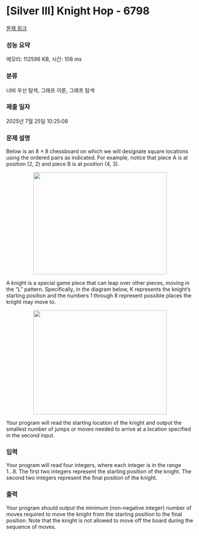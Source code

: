 # [Silver III] Knight Hop - 6798 

[문제 링크](https://www.acmicpc.net/problem/6798) 

### 성능 요약

메모리: 112596 KB, 시간: 108 ms

### 분류

너비 우선 탐색, 그래프 이론, 그래프 탐색

### 제출 일자

2025년 7월 25일 10:25:08

### 문제 설명

<p>Below is an 8 × 8 chessboard on which we will designate square locations using the ordered pairs as indicated. For example, notice that piece A is at position (2, 2) and piece B is at position (4, 3).</p>

<p style="text-align: center;"><img alt="" src="https://onlinejudgeimages.s3.amazonaws.com/problem/6798/%EC%8A%A4%ED%81%AC%EB%A6%B0%EC%83%B7%202017-03-24%20%EC%98%A4%ED%9B%84%202.17.58.png" style="height:275px; width:359px"></p>

<p>A knight is a special game piece that can leap over other pieces, moving in the “L” pattern. Specifically, in the diagram below, K represents the knight’s starting position and the numbers 1 through 8 represent possible places the knight may move to.</p>

<p style="text-align: center;"><img alt="" src="https://onlinejudgeimages.s3.amazonaws.com/problem/6798/%EC%8A%A4%ED%81%AC%EB%A6%B0%EC%83%B7%202017-03-24%20%EC%98%A4%ED%9B%84%202.18.32.png" style="height:280px; width:359px"></p>

<p>Your program will read the starting location of the knight and output the smallest number of jumps or moves needed to arrive at a location specified in the second input.</p>

### 입력 

 <p>Your program will read four integers, where each integer is in the range 1...8. The first two integers represent the starting position of the knight. The second two integers represent the final position of the knight.</p>

### 출력 

 <p>Your program should output the minimum (non-negative integer) number of moves required to move the knight from the starting position to the final position. Note that the knight is not allowed to move off the board during the sequence of moves.</p>

